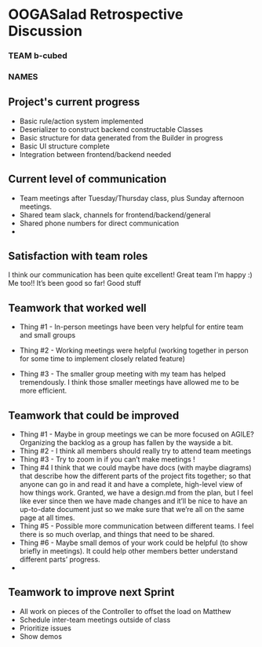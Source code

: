 # OOGASalad Retrospective Discussion
### TEAM b-cubed
### NAMES


## Project's current progress
* Basic rule/action system implemented
* Deserializer to construct backend constructable Classes
* Basic structure for data generated from the Builder in progress
* Basic UI structure complete
* Integration between frontend/backend needed

## Current level of communication

* Team meetings after Tuesday/Thursday class, plus Sunday afternoon meetings.
* Shared team slack, channels for frontend/backend/general
* Shared phone numbers for direct communication
*

## Satisfaction with team roles

I think our communication has been quite excellent!
Great team
I’m happy :)
Me too!!
It’s been good so far!
Good stuff

## Teamwork that worked well

* Thing #1 - In-person meetings have been very helpful for entire team and small groups

* Thing #2 - Working meetings were helpful (working together in person for some time to implement closely related feature)

* Thing #3 - The smaller group meeting with my team has helped tremendously. I think those smaller meetings have allowed me to be more efficient.

## Teamwork that could be improved

* Thing #1 - Maybe in group meetings we can be more focused on AGILE? Organizing the backlog as a group has fallen by the wayside a bit.
* Thing #2 - I think all members should really try to attend team meetings
* Thing #3 - Try to zoom in if you can’t make meetings !
* Thing #4
  I think that we could maybe have docs (with maybe diagrams) that describe how the different parts of the project fits together; so that anyone can go in and read it and have a complete, high-level view of how things work.
  Granted, we have a design.md from the plan, but I feel like ever since then we have made changes and it’ll be nice to have an up-to-date document just so we make sure that we’re all on the same page at all times.
* Thing #5 - Possible more communication between different teams. I feel there is so much overlap, and things that need to be shared.
* Thing #6 - Maybe small demos of your work could be helpful (to show briefly in meetings). It could help other members better understand different parts’ progress.
*

## Teamwork to improve next Sprint

* All work on pieces of the Controller to offset the load on Matthew
* Schedule inter-team meetings outside of class
* Prioritize issues
* Show demos
